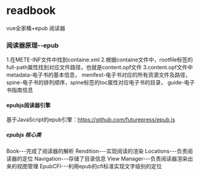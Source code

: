 # readbook
vue全家桶+epub 阅读器

### 阅读器原理--epub
1.在METE-INF文件中找到containe.xml
2.根据containe文件中，rootfile标签的full-path属性找到对应文件路径，也就是content.opf文件
3.content.opf文件中
    metadata-电子书的基本信息，
    menifest-电子书对应的所有资源文件及路径，
    spine-电子书的排列顺序，spine标签的toc属性对应电子书的目录，
    guide-电子书指南信息

#### epubjs阅读器引擎
基于JavaScript的epub引擎：https://github.com/futurepress/epub.js

##### epubjs 核心类
Book---完成了阅读器的解析
Rendition---实现阅读的渲染
Locations---负责阅读器的定位
Navigation---存储了目录信息
View Manager---负责阅读器渲染出来的视图管理
EpubCFI---利用epub的cfi标准实现文字级别的定位



